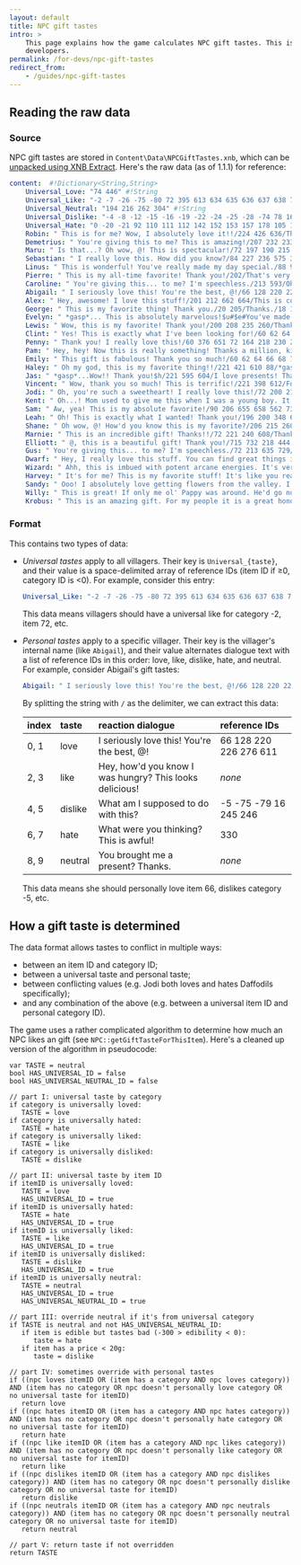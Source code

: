 ```yaml
---
layout: default
title: NPC gift tastes
intro: >
    This page explains how the game calculates NPC gift tastes. This is an advanced guide for mod
    developers.
permalink: /for-devs/npc-gift-tastes
redirect_from:
    - /guides/npc-gift-tastes
---
```


## Reading the raw data

### Source
NPC gift tastes are stored in `Content\Data\NPCGiftTastes.xnb`, which can be
[unpacked using XNB Extract](creating-an-xnb-mod#unpacking). Here's the raw data (as of 1.1.1) for
reference:

```yaml
content:  #!Dictionary<String,String>
    Universal_Love: "74 446" #!String
    Universal_Like: "-2 -7 -26 -75 -80 72 395 613 634 635 636 637 638 724 459" #!String
    Universal_Neutral: "194 216 262 304" #!String
    Universal_Dislike: "-4 -8 -12 -15 -16 -19 -22 -24 -25 -28 -74 78 169 246 247 305 309 310 311 403 419 423 535 536 537 725 726 749" #!String
    Universal_Hate: "0 -20 -21 92 110 111 112 142 152 153 157 178 105 168 170 171 172 374 376 378 380 397 420 684 721 766 767 772 203 308" #!String
    Robin: " This is for me? Wow, I absolutely love it!!/224 426 636/Thanks! This is really nice!/-6 -79 424 709/Um... why?/16 330/What the...? This is terrible!/2/Thank you. This might come in handy.// " #!String
    Demetrius: " You're giving this to me? This is amazing!/207 232 233 400/Thank you! This is a very interesting specimen./-5 -79 422/...What is this?/80 330/This is disgusting./2/That was very thoughtful of you./-4/ " #!String
    Maru: " Is that...? Oh wow, @! This is spectacular!/72 197 190 215 222 243 336 337 400 787/This is a super gift! Thank you!/-260 62 64 66 68 70 334 335 725 726/Oh... That's for me? I'll just put it over here.../-4 330 414 410 404 724/Yuck! You thought I would like this?/340 342 2 430 416/Thanks.// " #!String
    Sebastian: " I really love this. How did you know?/84 227 236 575 305/Thanks, I like this./267 276/...?/-81 30 -80/...I hate this./-5 2 195 201 240 330 -26/...thanks./-4/ " #!String
    Linus: " This is wonderful! You've really made my day special./88 90 234 242 280/This is a great gift. Thank you!/-5 -6 -79 -81/Hmm... This doesn't really do much for me./-2 330/Why would you give this to me? Do you think I like junk just because I live in a tent? That's terrible./2/A gift? How nice./-4/ " #!String
    Pierre: " This is my all-time favorite! Thank you!/202/That's very kind of you. I like this./-5 -6 -7 18 22 402 418 259/This isn't exactly my favorite.../-2 -81 330/Please, never bring this to me again./167 -4 199 270 229 248/A present? Thanks!// " #!String
    Caroline: " You're giving this... to me? I'm speechless./213 593/Oh, goodness! Are you sure?/-7 18 402 418/No, no, no.../-81 330 300 306 307/This is absolute junk. I'm offended./80 296/Oh, that's sweet. Thank you.// " #!String
    Abigail: " I seriously love this! You're the best, @!/66 128 220 226 276 611/Hey, how'd you know I was hungry? This looks delicious!//What am I supposed to do with this?/-5 -75 -79 16 245 246/What were you thinking? This is awful!/330/You brought me a present? Thanks.// " #!String
    Alex: " Hey, awesome! I love this stuff!/201 212 662 664/This is cool! Thanks./-5/Um... Okay. Thanks./16 330/Are you serious? This is garbage./80/Thanks!// " #!String
    George: " This is my favorite thing! Thank you./20 205/Thanks./18 195 199 200 214 219 223 231 233/That's a terrible gift./-80 16/This is probably the worst gift I've ever seen. Thanks a lot./22 80 330/A gift? Hmm...#$e#Do you want something in return?// " #!String
    Evelyn: " *gasp*... This is absolutely marvelous!$u#$e#You've made an old lady very happy./72 220 239 284 591 595/Oh my, it looks wonderful! That's very kind of you./-6 18 402 418/Um, Where will I put this?/16 80/...it smells awful./225 226 227 228 219 396 397 393 372 248 296 -4 330/How nice. Thank you, dear.// " #!String
    Lewis: " Wow, this is my favorite! Thank you!/200 208 235 260/Thanks, this is great!/-80 24 88 90 192 258 264 272 274 278/Well, I guess it's the thought that counts.../-6 16 330/This makes me sick. What a horrendous gift./80/That's very nice of you. Thanks.// " #!String
    Clint: " Yes! This is exactly what I've been looking for!/60 62 64 66 68 70 336 337 605 649 749/This is a fun gift. Thanks!/334 335/*Sigh*.../-80 2 16 80 /This makes me depressed./4/Thanks./-15/ " #!String
    Penny: " Thank you! I really love this!/60 376 651 72 164 218 230 244 254/Thank you! This looks special./-6 20 22/Uh, it's for me? ...Thanks./-4 80 330 456 457 444 440 422 420/Ugh...I'm sorry, but I absolutely hate this./446 346 348 303 304 398 459/Thanks, this looks nice.// " #!String
    Pam: " Hey, hey! Now this is really something! Thanks a million, kid./24 90 199 208 303 346 459/You did good with this one, kid. Thanks!/-6 -75 -79 18 227 228 231 232 233 234 235 236 238 402 418/This just ain't my thing./-5 16 80 330/Now this is just absolutely despicable.$u#$e#(Is this some kind of mean joke?)/149 151/Thanks, kid./-4/ " #!String
    Emily: " This gift is fabulous! Thank you so much!/60 62 64 66 68 70 241 428 440/Thank you! I'm feeling a positive energy from this gift./18 82 84 86 196 200 207 230 235 402 418/Sorry, @. I don't like this./78 2 232 233 225 226/This gift has a strong negative energy. I can't stand it./212 213 227 228/Thanks!// " #!String
    Haley: " Oh my god, this is my favorite thing!!/221 421 610 88/*gasp*...for me? Thank you!/18 60 62 64 70 88 222 223 232 233 234 402 418/Ugh...that's such a stupid gift./-5 -6 -75 -79 -81 80 -27/Gross!/-4 2 16 330 74/Thank you. I love presents.// " #!String
    Jas: " *gasp*...Wow!! Thank you!$h/221 595 604/I love presents! Thank you!/18 60 64 70 88 232 233 234 222 223 340 344 402 418/Is this a gift? Oh...$s/-5 -81 -75 -79 80/Ew. This is icky.$s/395 -26 2 16 330/Thank you!// " #!String
    Vincent: " Wow, thank you so much! This is terrific!/221 398 612/For me? Wow, thanks!/18 60 64 70 88 232 233 234 222 223 340 344 402 418/This isn't very fun...$s/-5 -75 -79 -81 80/Yuck, what is this?$s/395 -26 2 16 330/Thanks!// " #!String
    Jodi: " Oh, you're such a sweetheart! I really love this!/72 200 211 214 220 222 225 231/Thank you! This makes my day really special./-5 -6 -79 18 402 418/Hmm, well I guess I could always put this in the compost.../-81 80 248 330/*Blech*... I hate this.../18 22 396/That's so nice of you! Thanks.// " #!String
    Kent: " Oh...! Mom used to give me this when I was a young boy. It brings back wonderful memories. Thank you./607 649/Hey, now this is a really great gift. Thanks./-5 -79 18 402 418/Ah... It's a... what is this, exactly? Hmm.../80 330 416/This... They gave this to me in Gotoro prison camp. I've been trying to forget about that. *shudder*/-6 2 227 229 456/That's kind of you. The family will like this.// " #!String
    Sam: " Aw, yea! This is my absolute favorite!/90 206 655 658 562 731/Thanks! I really like this./167 210 213 220 223 224 228 232 233 239 -5/Hmm.. this is... interesting./-81 80 152 330 -75/You really don't get it, huh?/306 307 342 -15 2/You got that for me? Thanks!// " #!String
    Leah: " Oh! This is exactly what I wanted! Thank you!/196 200 348 606 651 650 426 430/This is a really nice gift! Thank you!/-5 -6 -79 -81 18 402 169 406 408 418 86/Hmm... I guess everyone has different tastes./-2 2 152 330 221 223 229 232 233 241 209 194/This is a pretty terrible gift, isn't it?/305 211 210 206 216/Thank you.// " #!String
    Shane: " Oh wow, @! How'd you know this is my favorite?/206 215 260 346/This is great! Thanks!/-5 -79 303/I don't really like this./-81 152 330/Why are you giving me your garbage?/80 342/Oh, you got me something? Thanks!// " #!String
    Marnie: " This is an incredible gift! Thanks!!/72 221 240 608/Thank you!/-5 -6 402 418/Oh. I guess I'll take it./16 152/This is worthless. I don't understand you./330/Thank you! This looks nice.// " #!String
    Elliott: " @, this is a beautiful gift! Thank you!/715 732 218 444 637/This is for me? Marvelous!/727 728 -79 60 80 82 84 149 151 346 348 728/Hmm... I'm not a huge fan of this./16 206 330 -79 -81 -6/This item gives me a terrible feeling. I'll have to dispose of it./80 154 300 296/Oh, a present! Thank you!/-4/ " #!String
    Gus: " You're giving this... to me? I'm speechless./72 213 635 729/Oh, goodness! Are you sure?/348 303 -7 18/No, no, no.../16 330/This is absolute junk. I'm offended./80 167 648/Oh, that's sweet. Thank you.// " #!String
    Dwarf: " Hey, I really love this stuff. You can find great things in the mines./60 62 64 66 68 70 749/Ah, this reminds me of home./82 84 86 96 97 98 99 121 122/Hmm... Is this what humans like?/-5 -6 16 -81 2 4 330/I don't care what species you are. This is worthless garbage.//An offering! Thank you./-28/ " #!String
    Wizard: " Ahh, this is imbued with potent arcane energies. It's very useful for my studies. Thank you!/155 422 769 768/Many thanks. This item has some very interesting properties./-12 72 82 84/This?... I suppose I'll cast it into the flames and see what happens./-5 -6 -81 2 16 330 766/Ughh... These are utterly mundane. Please refrain from bothering me with this in the future.//Thank you. This will prove useful, I think.// " #!String
    Harvey: " It's for me? This is my favorite stuff! It's like you read my mind./348 237 432 395 342/That's such a nice gift. Thank you!/-81 -79 -7 402 418 422 436 438 442 444 422/Hmm... Are you sure this is healthy?/-4 424 426 2 330 233 232 238 234 223 222 221 220 216 211 210 208 206 205/...I think I'm allergic to this./296 245 397 396 394 393 392/Thanks. That's very kind of you.// " #!String
    Sandy: " Ooo! I absolutely love getting flowers from the valley. I'm so happy!~/18 402 418/This looks wonderful. Thanks so much!/-75 -79 88 428 436 438 440/Oh... Um. Thanks./-4 2 330/*sniff* ...what is it?//This is for me? Thank you!// " #!String
    Willy: " This is great! If only me ol' Pappy was around. He'd go nuts for this./72 143 149 154 276 337 698 459/This looks great. Thank you!/66 336 340 699 707 198 202 209 212 213 214 219 225 727 730 728 732/Hmmm... You like stuff like this? Huh./-7 -81 2 4 330/... *sniff*... Well I guess I can toss it into the chum bucket.//A gift! Thanks./-4 227 228 242/ " #!String
    Krobus: " This is an amazing gift. For my people it is a great honor to receive something like this./72 16 276 337 305 308/Thank you very much./66 336 340/Humans have... interesting tastes./-7 -81 2 330/Oh... Um. I guess I'll accept it.//Thank you.// " #!String
```

### Format
This contains two types of data:

* _Universal tastes_ apply to all villagers. Their key is `Universal_{taste}`, and their value
  is a space-delimited array of reference IDs (item ID if ≥0, category ID is <0). For example,
  consider this entry:

  ```yaml
  Universal_Like: "-2 -7 -26 -75 -80 72 395 613 634 635 636 637 638 724 459"
  ```

   This data means villagers should have a universal like for category -2, item 72, etc.

* _Personal tastes_ apply to a specific villager. Their key is the villager's internal name (like
  `Abigail`), and their value alternates dialogue text with a list of reference IDs in this order:
  love, like, dislike, hate, and neutral. For example, consider Abigail's gift tastes:

  ```yaml
  Abigail: " I seriously love this! You're the best, @!/66 128 220 226 276 611/Hey, how'd you know I was hungry? This looks delicious!//What am I supposed to do with this?/-5 -75 -79 16 245 246/What were you thinking? This is awful!/330/You brought me a present? Thanks.// "
  ```

  By splitting the string with `/` as the delimiter, we can extract this data:

    index | taste   | reaction dialogue                                       | reference IDs
   :----- |:------- |:------------------------------------------------------- |:----------------------
    0, 1  | love    | I seriously love this! You're the best, @!              | 66 128 220 226 276 611
    2, 3  | like    | Hey, how'd you know I was hungry? This looks delicious! | _none_
    4, 5  | dislike | What am I supposed to do with this?                     | -5 -75 -79 16 245 246 
    6, 7  | hate    | What were you thinking? This is awful!                  | 330
    8, 9  | neutral | You brought me a present? Thanks.                       | _none_

  This data means she should personally love item 66, dislikes category -5, etc.

## How a gift taste is determined
The data format allows tastes to conflict in multiple ways:

* between an item ID and category ID;
* between a universal taste and personal taste;
* between conflicting values (e.g. Jodi both loves and hates Daffodils specifically);
* and any combination of the above (e.g. between a universal item ID and personal category ID).

The game uses a rather complicated algorithm to determine how much an NPC likes an gift (see
`NPC::getGiftTasteForThisItem`). Here's a cleaned up version of the algorithm in pseudocode:

```
var TASTE = neutral
bool HAS_UNIVERSAL_ID = false
bool HAS_UNIVERSAL_NEUTRAL_ID = false

// part I: universal taste by category
if category is universally loved:
   TASTE = love
if category is universally hated:
   TASTE = hate
if category is universally liked:
   TASTE = like
if category is universally disliked:
   TASTE = dislike

// part II: universal taste by item ID
if itemID is universally loved:
   TASTE = love
   HAS_UNIVERSAL_ID = true
if itemID is universally hated:
   TASTE = hate
   HAS_UNIVERSAL_ID = true
if itemID is universally liked:
   TASTE = like
   HAS_UNIVERSAL_ID = true
if itemID is universally disliked:
   TASTE = dislike
   HAS_UNIVERSAL_ID = true
if itemID is universally neutral:
   TASTE = neutral
   HAS_UNIVERSAL_ID = true
   HAS_UNIVERSAL_NEUTRAL_ID = true

// part III: override neutral if it's from universal category
if TASTE is neutral and not HAS_UNIVERSAL_NEUTRAL_ID:
   if item is edible but tastes bad (-300 > edibility < 0):
      taste = hate
   if item has a price < 20g:
      taste = dislike

// part IV: sometimes override with personal tastes
if ((npc loves itemID OR (item has a category AND npc loves category)) AND (item has no category OR npc doesn't personally love category OR no universal taste for itemID)
   return love
if ((npc hates itemID OR (item has a category AND npc hates category)) AND (item has no category OR npc doesn't personally hate category OR no universal taste for itemID)
   return hate
if ((npc like itemID OR (item has a category AND npc likes category)) AND (item has no category OR npc doesn't personally like category OR no universal taste for itemID)
   return like
if ((npc dislikes itemID OR (item has a category AND npc dislikes category)) AND (item has no category OR npc doesn't personally dislike category OR no universal taste for itemID)
   return dislike
if ((npc neutrals itemID OR (item has a category AND npc neutrals category)) AND (item has no category OR npc doesn't personally neutral category OR no universal taste for itemID)
   return neutral

// part V: return taste if not overridden
return TASTE
```
